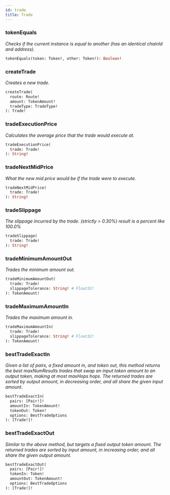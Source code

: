 ```yaml
---
id: trade
title: Trade
---
```


### tokenEquals

_Checks if the current instance is equal to another (has an identical chainId and address)._

```graphql
tokenEquals(token: Token!, other: Token!): Boolean!
```

### createTrade

_Creates a new trade._

```graphql
createTrade(
  route: Route!
  amount: TokenAmount!
  tradeType: TradeType!
): Trade!
```

### tradeExecutionPrice

_Calculates the average price that the trade would execute at._

```graphql
tradeExecutionPrice(
  trade: Trade!
): String!
```

### tradeNextMidPrice

_What the new mid price would be if the trade were to execute._

```graphql
tradeNextMidPrice(
  trade: Trade!
): String!
```

### tradeSlippage

_The slippage incurred by the trade. (strictly > 0.30%) result is a percent like 100.0%_

```graphql
tradeSlippage(
  trade: Trade!
): String!
```

### tradeMinimumAmountOut

_Trades the minimum amount out._

```graphql
tradeMinimumAmountOut(
  trade: Trade!
  slippageTolerance: String! # Float32!
): TokenAmount!
```

### tradeMaximumAmountIn

_Trades the maximum amount in._

```graphql
tradeMaximumAmountIn(
  trade: Trade!
  slippageTolerance: String! # Float32!
): TokenAmount!
```

### bestTradeExactIn

_Given a list of pairs, a fixed amount in, and token out, this method_
_returns the best maxNumResults trades that swap an input token amount to an_
_output token, making at most maxHops hops. The returned trades are sorted by_
_output amount, in decreasing order, and all share the given input amount._

```graphql
bestTradeExactIn(
  pairs: [Pair!]!
  amountIn: TokenAmount!
  tokenOut: Token!
  options: BestTradeOptions
): [Trade!]!
```

### bestTradeExactOut

_Similar to the above method, but targets a fixed output token amount. The_
_returned trades are sorted by input amount, in increasing order, and all share_
_the given output amount._

```graphql
bestTradeExactOut(
  pairs: [Pair!]!
  tokenIn: Token!
  amountOut: TokenAmount!
  options: BestTradeOptions
): [Trade!]!
```
